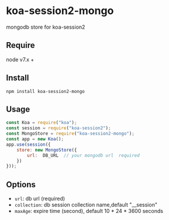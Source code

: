 # koa-session2-mongo
mongodb store for koa-session2 


## Require

node v7.x +

## Install
```
npm install koa-session2-mongo

```

## Usage
```js
const Koa = require("koa");
const session = require("koa-session2");
const MongoStore = require("koa-session2-mongo");
const app = new Koa();
app.use(session({     
    store: new MongoStore({
        url:  DB_URL  // your mongodb url  required
    })
}));

```

## Options
- `url`:   db url (required)
- `collection`: db session collection name,default  "__session"
- `maxAge`: expire time (second), default 10 \* 24 \* 3600 seconds
